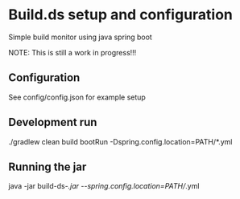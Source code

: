 # Build.ds setup and configuration

Simple build monitor using java spring boot

NOTE: This is still a work in progress!!!


## Configuration
See config/config.json for example setup

## Development run
./gradlew clean build bootRun -Dspring.config.location=PATH/*.yml

## Running the jar
java -jar build-ds-*.jar --spring.config.location=PATH/*.yml